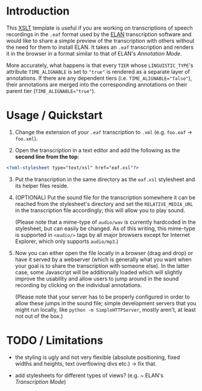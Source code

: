 # Introduction

This [XSLT](http://www.w3schools.com/xsl/) template is useful if you are
working on transcriptions of speech recordings in the `.eaf` format used by the
[ELAN](https://tla.mpi.nl/tools/tla-tools/elan/) transcription software and
would like to share a simple preview of the transcription with others without
the need for them to install ELAN. It takes an `.eaf` transcription and renders
it in the browser in a format similar to that of ELAN's *Annotation Mode*.

More accurately, what happens is that every `TIER` whose `LINGUISTIC_TYPE`'s
attribute `TIME_ALIGNABLE` is set to `"true"` is rendered as a separate layer
of annotations. If there are any dependent tiers (i.e.
`TIME_ALIGNABLE="false"`), their annotations are merged into the corresponding
annotations on their parent tier (`TIME_ALIGNABLE="true"`).

# Usage / Quickstart

1. Change the extension of your `.eaf` transcription to `.xml` (e.g. `foo.eaf`
→ `foo.xml`).

2. Open the transcription in a text editor and add the following as the
**second line from the top**:

```xml
<?xml-stylesheet type="text/xsl" href="eaf.xsl"?>
```

3. Put the transcription in the same directory as the `eaf.xsl` stylesheet and
its helper files reside.

4. (OPTIONAL) Put the sound file for the transcription somewhere it can be
reached from the stylesheet's directory and set the `RELATIVE_MEDIA_URL` in the
transcription file accordingly; this will allow you to play sound.

    (Please note that a mime-type of `audio/wav` is currently hardcoded in the
    stylesheet, but can easily be changed. As of this writing, this mime-type
    is supported in `<audio/>` tags by all major browsers except for Internet
    Explorer, which only supports `audio/mp3`.)

5. Now you can either open the file locally in a browser (drag and drop) or
have it served by a webserver (which is generally what you want when your goal
is to share the transcription with someone else). In the latter case, some
Javascript will be additionally loaded which will slightly improve the
usability and allow users to jump around in the sound recording by clicking on
the individual annotations.

    (Please note that your server has to be properly configured in order to
    allow these jumps in the sound file; simple development servers that you
    might run locally, like `python -m SimpleHTTPServer`, mostly aren't, at
    least not out of the box.)

# TODO / Limitations

- the styling is ugly and not very flexible (absolute positioning, fixed widths
and heights, text overflowing divs etc.) →  fix that.

- add stylesheets for different types of views? (e.g. ~ ELAN's *Transcription
Mode*)
